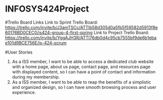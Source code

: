 ﻿# INFOSYS424Project

#Trello Board Links
Link to Sprint Trello Board: https://trello.com/invite/b/J3amTSCc/ATTIb58d305d0a5fb5f59582d5913f8e60176BD0CEC0/is424-group-4-first-spring
Link to Project Trello Board: https://trello.com/invite/b/YggAJH3R/ATTI76db0d4c95cb7555bf9de6b1ebae101d9BCE756E/is-424-scrum

#User Stories
1. As a ISS member, I want to be able to access a dedicated club website with a home page, about us page, contact page, and resources page with displayed content, so I can have a point of contact and information during my membership.
2. As a ISS member, I want to be able to reap the benefits of a simplistic and organized design, so I can have smooth browsing process and user experience.

